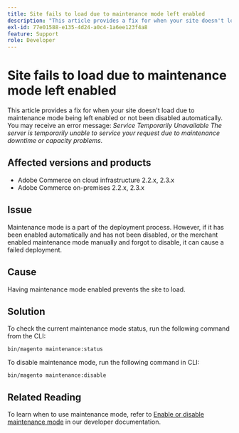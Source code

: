 ```yaml
---
title: Site fails to load due to maintenance mode left enabled
description: "This article provides a fix for when your site doesn't load due to maintenance mode being left enabled or not been disabled automatically. You may receive an error message: *Service Temporarily Unavailable The server is temporarily unable to service your request due to maintenance downtime or capacity problems.*"
exl-id: 77e01588-e135-4d24-a0c4-1a6ee123f4a8
feature: Support
role: Developer
---
```

# Site fails to load due to maintenance mode left enabled

This article provides a fix for when your site doesn't load due to maintenance mode being left enabled or not been disabled automatically. You may receive an error message: *Service Temporarily Unavailable The server is temporarily unable to service your request due to maintenance downtime or capacity problems.*

## Affected versions and products

* Adobe Commerce on cloud infrastructure 2.2.x, 2.3.x
* Adobe Commerce on-premises 2.2.x, 2.3.x

## Issue

Maintenance mode is a part of the deployment process. However, if it has been enabled automatically and has not been disabled, or the merchant enabled maintenance mode manually and forgot to disable, it can cause a failed deployment.

## Cause

Having maintenance mode enabled prevents the site to load.

## Solution

To check the current maintenance mode status, run the following command from the CLI:

```
bin/magento maintenance:status
```

To disable maintenance mode, run the following command in CLI:

```
bin/magento maintenance:disable
```

## Related Reading

To learn when to use maintenance mode, refer to [Enable or disable maintenance mode](https://experienceleague.adobe.com/en/docs/commerce-operations/installation-guide/tutorials/maintenance-mode) in our developer documentation.
